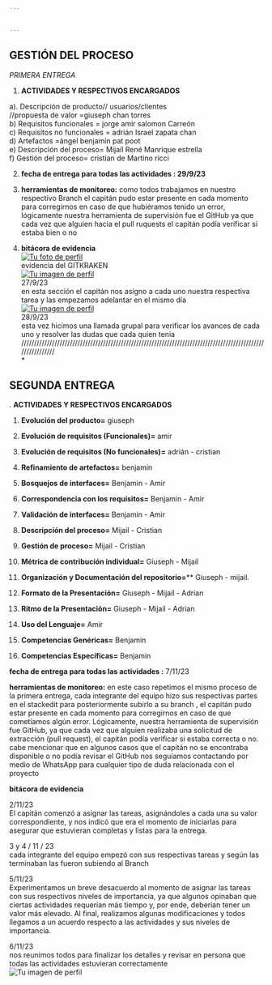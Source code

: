 ```yaml
---


---
```


<h2 id="gestión-del-proceso">GESTIÓN DEL PROCESO</h2>
<p><em>PRIMERA ENTREGA</em></p>
<ol>
<li><strong>ACTIVIDADES Y RESPECTIVOS ENCARGADOS</strong></li>
</ol>
<p>a). Descripción de producto// usuarios/clientes<br>
//propuesta de valor =giuseph chan torres<br>
b) Requisitos funcionales = jorge amir salomon Carreón<br>
c) Requisitos no funcionales = adrián Israel zapata chan<br>
d) Artefactos =ángel benjamín pat poot<br>
e) Descripción del proceso= Mijaíl René Manrique estrella<br>
f) Gestión del proceso= cristian de Martino ricci</p>
<ol start="2">
<li>
<p><strong>fecha de entrega para todas las actividades : 29/9/23</strong></p>
</li>
<li>
<p><strong>herramientas de monitoreo:</strong>  como todos trabajamos en nuestro respectivo Branch el capitán pudo estar presente en cada momento para corregirnos en caso de que hubiéramos tenido un error, lógicamente nuestra herramienta de supervisión fue el GitHub ya que cada vez que alguien hacia el pull ruquests el capitán podía verificar si estaba bien o no</p>
</li>
<li>
<p><strong>bitácora de evidencia</strong><br>
<a href="https://camo.githubusercontent.com/052452306f8b38dbc5b4683680f45d019582c07493b248c4f6a102dd3360b7e3/68747470733a2f2f6c68332e676f6f676c6575736572636f6e74656e742e636f6d2f612f414367386f634c6f554a514f707474395347334452696b35654c35496f4679554e6c6363456d5a6d6971553342347a37625974365933757a415a54583568355f4d4767636a5572633669712d5031774b633830427351615a44477349686c453d733332342d632d6e6f"><img src="https://camo.githubusercontent.com/052452306f8b38dbc5b4683680f45d019582c07493b248c4f6a102dd3360b7e3/68747470733a2f2f6c68332e676f6f676c6575736572636f6e74656e742e636f6d2f612f414367386f634c6f554a514f707474395347334452696b35654c35496f4679554e6c6363456d5a6d6971553342347a37625974365933757a415a54583568355f4d4767636a5572633669712d5031774b633830427351615a44477349686c453d733332342d632d6e6f" alt="Tu foto de perfil"></a><br>
evidencia del GITKRAKEN<br>
<a href="https://camo.githubusercontent.com/a36dc3281dbf18709b13d7f023263e4f6444060469e86ca8399bfe1dc7711243/68747470733a2f2f6c68332e676f6f676c6575736572636f6e74656e742e636f6d2f612f414367386f6349716b5435636170476a307138674d4f4f304270366f4c493672503130375554683564764a48774432502d2d38574844502d3967453548355a50627670702d453072365a6831634b63736a564670677a76496744736d616a413d733336302d632d6e6f"><img src="https://camo.githubusercontent.com/a36dc3281dbf18709b13d7f023263e4f6444060469e86ca8399bfe1dc7711243/68747470733a2f2f6c68332e676f6f676c6575736572636f6e74656e742e636f6d2f612f414367386f6349716b5435636170476a307138674d4f4f304270366f4c493672503130375554683564764a48774432502d2d38574844502d3967453548355a50627670702d453072365a6831634b63736a564670677a76496744736d616a413d733336302d632d6e6f" alt="Tu imagen de perfil"></a><br>
27/9/23<br>
en esta sección el capitán nos asigno a cada uno nuestra respectiva tarea y las empezamos adelantar en el mismo día<br>
<a href="https://camo.githubusercontent.com/00e50559bc2075a695e99a558dd2e803171eb397dcbd1a5c100d8a904eda7bdd/68747470733a2f2f6c68332e676f6f676c6575736572636f6e74656e742e636f6d2f612f414367386f634b4b3366775547545f356d2d4d3575584a536347585f744a5478327a496f76655248356e66694e76767131595f427a6630564171674157633432713447723963722d706530335362366d502d4878623845396c7472666a76773d733336302d632d6e6f"><img src="https://camo.githubusercontent.com/00e50559bc2075a695e99a558dd2e803171eb397dcbd1a5c100d8a904eda7bdd/68747470733a2f2f6c68332e676f6f676c6575736572636f6e74656e742e636f6d2f612f414367386f634b4b3366775547545f356d2d4d3575584a536347585f744a5478327a496f76655248356e66694e76767131595f427a6630564171674157633432713447723963722d706530335362366d502d4878623845396c7472666a76773d733336302d632d6e6f" alt="Tu imagen de perfil"></a><br>
28/9/23<br>
esta vez hicimos una llamada grupal para verificar los avances de cada uno y resolver las dudas que cada quien tenia<br>
////////////////////////////////////////////////////////////////////////////////////////////////////////////<br>
*</p>
</li>
</ol>
<h2 id="segunda-entrega">SEGUNDA ENTREGA</h2>
<p>.  <strong>ACTIVIDADES Y RESPECTIVOS ENCARGADOS</strong></p>
<ol>
<li>
<p><strong>Evolución del producto=</strong> giuseph</p>
</li>
<li>
<p><strong>Evolución de requisitos (Funcionales)=</strong> amir</p>
</li>
<li>
<p><strong>Evolución de requisitos (No funcionales)=</strong> adrián - cristian</p>
</li>
<li>
<p><strong>Refinamiento de artefactos=</strong> benjamín</p>
</li>
<li>
<p><strong>Bosquejos de interfaces=</strong>  Benjamin - Amir</p>
</li>
<li>
<p><strong>Correspondencia con los requisitos=</strong>  Benjamin - Amir</p>
</li>
<li>
<p><strong>Validación de interfaces=</strong>  Benjamin - Amir</p>
</li>
<li>
<p><strong>Descripción del proceso=</strong>  Mijail - Cristian</p>
</li>
<li>
<p><strong>Gestión de proceso=</strong>  Mijail - Cristian</p>
</li>
<li>
<p><strong>Métrica de contribución individual=</strong> Giuseph - Mijail</p>
</li>
<li>
<p><strong>Organización y Documentación del repositorio=</strong>**  Giuseph - mijail.</p>
</li>
<li>
<p><strong>Formato de la Presentación=</strong>  Giuseph - Mijail -  Adrian</p>
</li>
<li>
<p><strong>Ritmo de la Presentación=</strong>  Giuseph - Mijail - Adrian</p>
</li>
<li>
<p><strong>Uso del Lenguaje=</strong> Amir</p>
</li>
<li>
<p><strong>Competencias Genéricas=</strong> Benjamin</p>
</li>
<li>
<p><strong>Competencias Específicas=</strong> Benjamin</p>
</li>
</ol>
<p><strong>fecha de entrega para todas las actividades :</strong> 7/11/23</p>
<p><strong>herramientas de monitoreo:</strong>  en  este caso repetimos el mismo proceso de la  primera entrega, cada integrante del equipo  hizo sus respectivas partes en el stackedit para posteriormente subirlo a  su branch , el capitán pudo estar presente en cada momento para corregirnos en caso de que cometíamos algún error. Lógicamente, nuestra herramienta de supervisión fue GitHub, ya que cada vez que alguien realizaba una solicitud de extracción (pull request), el capitán podía verificar si estaba correcta o no.<br>
cabe mencionar que en algunos casos que el capitán no se encontraba disponible o no podía revisar el GitHub nos seguíamos contactando por medio de WhatsApp para cualquier tipo de duda relacionada con el proyecto</p>
<p><strong>bitácora de evidencia</strong></p>
<p>2/11/23<br>
El capitán  comenzó a asignar las tareas, asignándoles a cada una su valor correspondiente, y nos indicó que era el momento de iniciarlas para asegurar que estuvieran completas y listas para la entrega.</p>
<p>3 y 4 / 11 / 23<br>
cada integrante del equipo empezó  con sus respectivas tareas y según las terminaban las fueron subiendo al Branch</p>
<p>5/11/23<br>
Experimentamos un breve desacuerdo al momento de asignar las tareas con sus respectivos niveles de importancia, ya que algunos opinaban que ciertas actividades requerían más tiempo y, por ende, deberían tener un valor más elevado. Al final, realizamos algunas modificaciones y todos llegamos a un acuerdo  respecto a las actividades y sus niveles de importancia.</p>
<p>6/11/23<br>
nos reunimos todos para finalizar los detalles y revisar en persona que todas las actividades estuvieran   correctamente<br>
<img src="https://lh3.googleusercontent.com/a/ACg8ocKuJrQhB-or8KWw-XMR5cz0unAk76oQYXCwSDWTI2LyXlUjECinLFsP8oSDMmL6Nr1Wo42c82-QSS9uzOJFKU2jb4Y=s360-c-no" alt="Tu imagen de perfil"></p>

